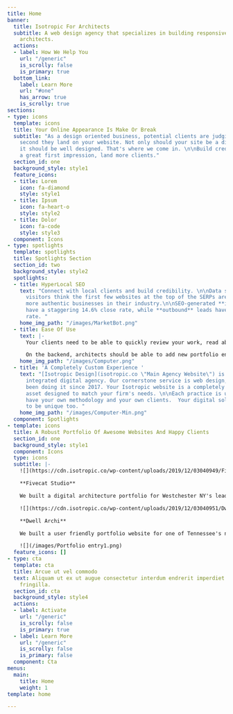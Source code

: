 ```yaml
---
title: Home
banner:
  title: Isotropic For Architects
  subtitle: A web design agency that specializes in building responsive websites for
    architects.
  actions:
  - label: How We Help You
    url: "/generic"
    is_scrolly: false
    is_primary: true
  bottom_link:
    label: Learn More
    url: "#one"
    has_arrow: true
    is_scrolly: true
sections:
- type: icons
  template: icons
  title: Your Online Appearance Is Make Or Break
  subtitle: "As a design oriented business, potential clients are judging from the
    second they land on your website. Not only should your site be a digital portfolio,
    it should be well designed. That's where we come in. \n\nBuild credibility, make
    a great first impression, land more clients."
  section_id: one
  background_style: style1
  feature_icons:
  - title: Lorem
    icon: fa-diamond
    style: style1
  - title: Ipsum
    icon: fa-heart-o
    style: style2
  - title: Dolor
    icon: fa-code
    style: style3
  component: Icons
- type: spotlights
  template: spotlights
  title: Spotlights Section
  section_id: two
  background_style: style2
  spotlights:
  - title: HyperLocal SEO
    text: "Connect with local clients and build credibility. \n\nData shows that web
      visitors think the first few websites at the top of the SERPs are amongst the
      more authentic businesses in their industry.\n\nSEO-generated **inbound** leads
      have a staggering 14.6% close rate, while **outbound** leads have a 1.7% close
      rate. "
    home_img_path: "/images/MarketBot.png"
  - title: Ease Of Use
    text: |-
      Your clients need to be able to quickly review your work, read about your firm and contact you for more information. Our sites do that by leveraging simplicity and good design.

      On the backend, architects should be able to add new portfolio entries, publish blog posts and change page text by themselves. We build our sites on a Wordpress CMS and design the backend to be as user friendly as the frontend.
    home_img_path: "/images/Computer.png"
  - title: 'A Completely Custom Experience '
    text: "[Isotropic Design](isotropic.co \"Main Agency Website\") is a vertically
      integrated digital agency. Our cornerstone service is web design, and we've
      been doing it since 2017. Your Isotropic website is a completely custom digital
      asset designed to match your firm's needs. \n\nEach practice is unique - you
      have your own methodology and your own clients.  Your digital solution needs
      to be unique too. "
    home_img_path: "/images/Computer-Min.png"
  component: Spotlights
- template: icons
  title: A Robust Portfolio Of Awesome Websites And Happy Clients
  section_id: one
  background_style: style1
  component: Icons
  type: icons
  subtitle: |-
    ![](https://cdn.isotropic.co/wp-content/uploads/2019/12/03040949/Fivecat-768x528.png.webp)

    **Fivecat Studio**

    We built a digital architecture portfolio for Westchester NY's leading high end residential firm.

    ![](https://cdn.isotropic.co/wp-content/uploads/2019/12/03040951/Dwell-768x528.png.webp)

    **Dwell Archi**

    We built a user friendly portfolio website for one of Tennessee's newest architecture firms.

    ![](/images/Portfolio entry1.png)
  feature_icons: []
- type: cta
  template: cta
  title: Arcue ut vel commodo
  text: Aliquam ut ex ut augue consectetur interdum endrerit imperdiet amet eleifend
    fringilla.
  section_id: cta
  background_style: style4
  actions:
  - label: Activate
    url: "/generic"
    is_scrolly: false
    is_primary: true
  - label: Learn More
    url: "/generic"
    is_scrolly: false
    is_primary: false
  component: Cta
menus:
  main:
    title: Home
    weight: 1
template: home

---
```


